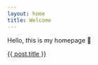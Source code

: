 ```yaml
---
layout: home
title: Welcome
---
```


Hello, this is my homepage 🚀  

<a href="{{ post.url }}">{{ post.title }}</a>
